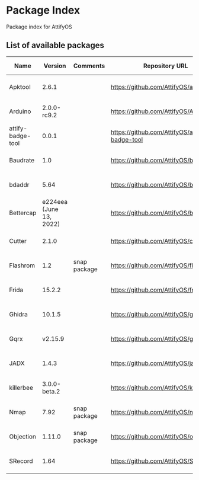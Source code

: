 # Package Index

Package index for AttifyOS

## List of available packages

| Name              | Version                 | Comments     | Repository URL                                | Build date   |
|-------------------|-------------------------|--------------|-----------------------------------------------|--------------|
| Apktool           | 2.6.1                   |              | https://github.com/AttifyOS/apktool           | Aug 8, 2022  |
| Arduino           | 2.0.0-rc9.2             |              | https://github.com/AttifyOS/ArduinoIDE        | Aug 12, 2022 |
| attify-badge-tool | 0.0.1                   |              | https://github.com/AttifyOS/attify-badge-tool | Aug 16, 2022 |
| Baudrate          | 1.0                     |              | https://github.com/AttifyOS/baudrate          | Aug 17, 2022 |
| bdaddr            | 5.64                    |              | https://github.com/AttifyOS/bdaddr            | Aug 17, 2022 |
| Bettercap         | e224eea (June 13, 2022) |              | https://github.com/AttifyOS/bettercap         | Aug 8, 2022  |
| Cutter            | 2.1.0                   |              | https://github.com/AttifyOS/cutter            | Aug 5, 2022  |
| Flashrom          | 1.2                     | snap package | https://github.com/AttifyOS/flashrom          | Aug 12, 2022 |
| Frida             | 15.2.2                  |              | https://github.com/AttifyOS/frida             | Aug 8, 2022  |
| Ghidra            | 10.1.5                  |              | https://github.com/AttifyOS/ghidra            | Aug 5, 2022  |
| Gqrx              | v2.15.9                 |              | https://github.com/AttifyOS/gqrx              | Aug 16, 2022 |
| JADX              | 1.4.3                   |              | https://github.com/AttifyOS/jadx              | Aug 5, 2022  |
| killerbee         | 3.0.0-beta.2            |              | https://github.com/AttifyOS/killerbee         | Aug 13, 2022 |
| Nmap              | 7.92                    | snap package | https://github.com/AttifyOS/nmap              | Aug 11, 2022 |
| Objection         | 1.11.0                  | snap package | https://github.com/AttifyOS/objection         | Aug 10, 2022 |
| SRecord           | 1.64                    |              | https://github.com/AttifyOS/SRecord           | Aug 13, 2022 |
